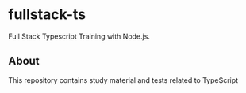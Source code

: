 # fullstack-ts

Full Stack Typescript Training with Node.js.

## About

This repository contains study material and tests related to TypeScript

